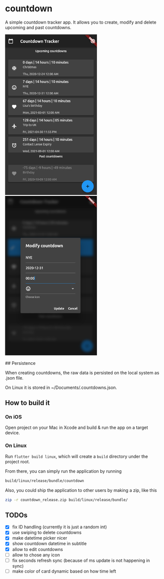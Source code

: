 # countdown

A simple countdown tracker app. It allows you to create, modify and delete upcoming and past countdowns.

<p float="left">
<img src="readme-assets/countdowns_screenshot.png" alt="Countdown view" width="300"/>
<img src="readme-assets/add_countdown_screenshot.png" alt="Add / modify countdown view" width="300"/>
</p>
## Persistence

When creating countdowns, the raw data is persisted on the local system as .json file.

On Linux it is stored in ~/Documents/.countdowns.json.

## How to build it

### On iOS

Open project on your Mac in Xcode and build & run the app on a target device.

### On Linux

Run `flutter build linux`, which will create a `build` directory under the project root.

From there, you can simply run the application by running

```bash
build/linux/release/bundle/countdown
```

Also, you could ship the application to other users by making a zip, like this

```bash
zip -r countdown_release.zip build/linux/release/bundle/
```

## TODOs

* [x] fix ID handling (currently it is just a random int)
* [x] use swiping to delete countdowns
* [x] make datetime picker nicer
* [x] show countdown datetime in subtitle
* [x] allow to edit countdowns
* [ ] allow to chose any icon
* [ ] fix seconds refresh sync (because of ms update is not happening in sync)
* [ ] make color of card dynamic based on how time left
